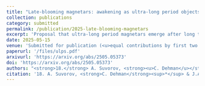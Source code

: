 ```yaml
---
title: "Late-blooming magnetars: awakening as ultra-long period objects after a dormant cooling epoch"
collection: publications
category: submitted
permalink: /publication/2025-late-blooming-magnetars
excerpt: 'Proposal that ultra-long period magnetars emerge after long thermal dormancy, supported by magneto-thermal simulations of aging neutron stars.'
date: 2025-05-15
venue: 'Submitted for publication (<u>equal contributions by first two authors</u>; <strong>CA: C. Dehman</strong>)'
paperurl: '/files/ulps.pdf'
arxivurl: 'https://arxiv.org/abs/2505.05373'
doi: 'https://arxiv.org/abs/2505.05373'
authors: "<strong>18.</strong> A. Suvorov, <strong><u>C. Dehman</u></strong><sup>*</sup>, J.A. Pons"
citation: '18. A. Suvorov, <strong>C. Dehman</strong><sup>*</sup> & J.A. Pons (2025). <small><strong>Late-blooming magnetars: awakening as ultra-long period objects after a dormant cooling epoch</strong></small>. <em>Submitted for publication</em>. (<a href="https://arxiv.org/abs/2505.05373">arXiv</a>, <a href="https://ui.adsabs.harvard.edu/abs/2025arXiv250505373S/abstract">ADS</a>) <br><small><i>Equal contributions by first two authors; corresponding author: C. Dehman.</i></small>'
---
```


